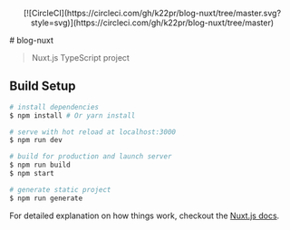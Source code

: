 <p style="text-align:center">
[![CircleCI](https://circleci.com/gh/k22pr/blog-nuxt/tree/master.svg?style=svg)](https://circleci.com/gh/k22pr/blog-nuxt/tree/master)
</p>
# blog-nuxt

> Nuxt.js TypeScript project

## Build Setup

```bash
# install dependencies
$ npm install # Or yarn install

# serve with hot reload at localhost:3000
$ npm run dev

# build for production and launch server
$ npm run build
$ npm start

# generate static project
$ npm run generate
```

For detailed explanation on how things work, checkout the [Nuxt.js docs](https://github.com/nuxt/nuxt.js).
